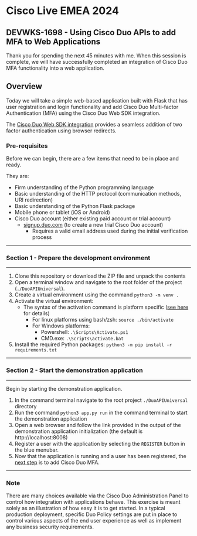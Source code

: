 # Cisco Live EMEA 2024

## DEVWKS-1698 - Using Cisco Duo APIs to add MFA to Web Applications

Thank you for spending the next 45 minutes with me. When this session is complete,
we will have successfully completed an integration of Cisco Duo MFA
functionality into a web application.

## Overview

Today we will take a simple web-based application built with Flask that has user registration
and login functionality and add Cisco Duo Multi-factor Authentication (MFA) using
the Cisco Duo Web SDK integration.

The [Cisco Duo Web SDK integration](https://duo.com/docs/duoweb) provides a seamless addition of two factor
authentication using browser redirects.

### Pre-requisites

Before we can begin, there are a few items that need to be in place and ready.

They are:

- Firm understanding of the Python programming language
- Basic understanding of the HTTP protocol (communication methods, URI redirection)
- Basic understanding of the Python Flask package
- Mobile phone or tablet (iOS or Android)
- Cisco Duo account (either existing paid account or trial account)
    - [signup.duo.com](https://signup.duo.com) (to create a new trial Cisco Duo account)
        - Requires a valid email address used during the initial verification process

----

### Section 1 - Prepare the development environment

----

1. Clone this repository or download the ZIP file and unpack the contents
2. Open a terminal window and navigate to the root folder of the project (`./DuoAPIUniversal`).
3. Create a virtual environment using the command `python3 -m venv .`
4. Activate the virtual environment:
    - The syntax of the activation command is platform
      specific ([see here](https://docs.python.org/3/library/venv.html#how-venvs-work) for details)
        - For linux platforms using bash/zsh: `source ./bin/activate`
        - For Windows platforms:
            - Powershell: `.\Scripts\Activate.ps1`
            - CMD.exe: `.\Scripts\activate.bat`
5. Install the required Python packages: `python3 -m pip install -r requirements.txt`

----

### Section 2 - Start the demonstration application

----
Begin by starting the demonstration application.

1. In the command terminal navigate to the root project `./DuoAPIUniversal` directory
2. Run the command `python3 app.py run` in the command terminal to start the demonstration application
3. Open a web browser and follow the link provided in the output of the demonstration application initialization (the
   default is http://localhost:8008)
4. Register a user with the application by selecting the `REGISTER` button in the blue menubar.
5. Now that the application is running and a user has been registered,
   the [next step](Tutorial_Instructions/01-Create_Web_SDK_Integration.md) is to add Cisco Duo MFA.

----

### Note

There are many choices available via the Cisco Duo Administration Panel to control
how integration with applications behave. This exercise is meant solely as an
illustration of how easy it is to get started. In a typical production deployment, specific Duo Policy settings are
put in place to control various aspects of the end user experience as well as implement any business security
requirements.